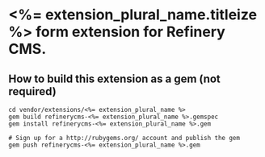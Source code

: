 # <%= extension_plural_name.titleize %> form extension for Refinery CMS.

## How to build this extension as a gem (not required)

    cd vendor/extensions/<%= extension_plural_name %>
    gem build refinerycms-<%= extension_plural_name %>.gemspec
    gem install refinerycms-<%= extension_plural_name %>.gem

    # Sign up for a http://rubygems.org/ account and publish the gem
    gem push refinerycms-<%= extension_plural_name %>.gem
